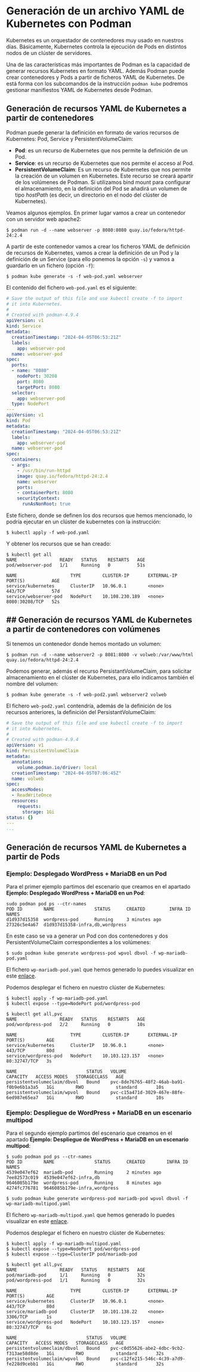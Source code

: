 # Generación de un archivo YAML de Kubernetes con Podman

Kubernetes es un orquestador de contenedores muy usado en nuestros días. Básicamente, Kubernetes controla la ejecución de Pods en distintos nodos de un clúster de servidores.

Una de las características más importantes de Podman es la capacidad de generar recursos Kubernetes en formato YAML. Además Podman puede crear contenedores y Pods a partir de ficheros YAML de Kubernetes. De está forma con los subcomandos de la instrucción `podman kube` podremos gestionar manifiestos YAML de Kubernetes desde Podman.

## Generación de recursos YAML de Kubernetes a partir de contenedores

Podman puede generar la definición en formato de varios recursos de Kubernetes: Pod, Service y PersistentVolumeClaim:

* **Pod**: es un recurso de Kubernetes que nos permite la definición de un Pod.
* **Service**: es un recurso de Kubernetes que nos permite el acceso al Pod.
* **PersistentVolumeClaim**: Es un recurso de Kubernetes que nos permite la creación de un volumen en Kubernetes. Este recurso se creará apartir de los volúmenes de Podman. Si utilizamos bind mount para configurar el almacenamiento, en la definición del Pod se añadirá un volumen de tipo *hostPath* (es decir, un directorio en el nodo del clúster de Kubernetes).

Veamos algunos ejemplos. En primer lugar vamos a crear un contenedor con un servidor web apache2:

```
$ podman run -d --name webserver -p 8080:8080 quay.io/fedora/httpd-24:2.4
```

A partir de este contenedor vamos a crear los ficheros YAML de definición de recursos de Kubernetes, vamos a crear la definición de un Pod y la definición de un Service (para ello ponemos la opción `-s`) y vamos a guardarlo en un fichero (opción `-f`):

```
$ podman kube generate -s -f web-pod.yaml webserver
```

El contenido del fichero `web-pod.yaml` es el siguiente:

```yaml
# Save the output of this file and use kubectl create -f to import
# it into Kubernetes.
#
# Created with podman-4.9.4
apiVersion: v1
kind: Service
metadata:
  creationTimestamp: "2024-04-05T06:53:21Z"
  labels:
    app: webserver-pod
  name: webserver-pod
spec:
  ports:
  - name: "8080"
    nodePort: 30208
    port: 8080
    targetPort: 8080
  selector:
    app: webserver-pod
  type: NodePort
---
apiVersion: v1
kind: Pod
metadata:
  creationTimestamp: "2024-04-05T06:53:21Z"
  labels:
    app: webserver-pod
  name: webserver-pod
spec:
  containers:
  - args:
    - /usr/bin/run-httpd
    image: quay.io/fedora/httpd-24:2.4
    name: webserver
    ports:
    - containerPort: 8080
    securityContext:
      runAsNonRoot: true
```

Este fichero, donde se definen los dos recursos que hemos mencionado, lo podría ejecutar en un clúster de kubernetes con la instrucción:

```
$ kubectl apply -f web-pod.yaml 
```

Y obtener los recursos que se han creado:

```
$ kubectl get all
NAME                READY   STATUS    RESTARTS   AGE
pod/webserver-pod   1/1     Running   0          51s

NAME                    TYPE        CLUSTER-IP       EXTERNAL-IP   PORT(S)          AGE
service/kubernetes      ClusterIP   10.96.0.1        <none>        443/TCP          57d
service/webserver-pod   NodePort    10.108.230.189   <none>        8080:30208/TCP   52s
```

## ## Generación de recursos YAML de Kubernetes a partir de contenedores con volúmenes

Si tenemos un contenedor donde hemos montado un volumen:

```
$ podman run -d --name webserver2 -p 8081:8080 -v volweb:/var/www/html quay.io/fedora/httpd-24:2.4
```

Podemos generar, además el recurso PersistantVolumeClaim, para solicitar almacenamiento en el clúster de Kubernetes, para ello indicamos también el nombre del volumen:

```
$ podman kube generate -s -f web-pod2.yaml webserver2 volweb
```

El fichero `web-pod2.yaml` contendría, además de la definición de los recursos anteriores, la definición del PersistantVolumeClaim:

```yaml
# Save the output of this file and use kubectl create -f to import
# it into Kubernetes.
#
# Created with podman-4.9.4
apiVersion: v1
kind: PersistentVolumeClaim
metadata:
  annotations:
    volume.podman.io/driver: local
  creationTimestamp: "2024-04-05T07:06:45Z"
  name: volweb
spec:
  accessModes:
  - ReadWriteOnce
  resources:
    requests:
      storage: 1Gi
status: {}
---
...
```

## Generación de recursos YAML de Kubernetes a partir de Pods

### Ejemplo: Desplegado WordPress + MariaDB en un Pod

Para el primer ejemplo partimos del escenario que creamos en el apartado **Ejemplo: Desplegado WordPress + MariaDB en un Pod**:

```
sudo podman pod ps --ctr-names
POD ID        NAME               STATUS      CREATED         INFRA ID      NAMES
d1d937d15358  wordpress-pod      Running     3 minutes ago   27326c5e4a67  d1d937d15358-infra,db,wordpress
```

En este caso se va a generar un Pod con dos contenedores y dos PersistentVolumeClaim correspondientes a los volúmenes:

```
$ sudo podman kube generate wordpress-pod wpvol dbvol -f wp-mariadb-pod.yaml
```

El fichero `wp-mariadb-pod.yaml` que hemos generado lo puedes visualizar en este [enlace](https://raw.githubusercontent.com/josedom24/ejemplos_curso_podman_ow/main/modulo5/wp-mariadb-pod.yaml).

Podemos desplegar el fichero en nuestro clúster de Kubernetes:

```
$ kubectl apply -f wp-mariadb-pod.yaml 
$ kubectl expose --type=NodePort pod/wordpress-pod

$ kubectl get all,pvc
NAME                READY   STATUS    RESTARTS   AGE
pod/wordpress-pod   2/2     Running   0          10s

NAME                    TYPE        CLUSTER-IP       EXTERNAL-IP   PORT(S)        AGE
service/kubernetes      ClusterIP   10.96.0.1        <none>        443/TCP        80d
service/wordpress-pod   NodePort    10.103.123.157   <none>        80:32747/TCP   3s

NAME                          STATUS   VOLUME                                     CAPACITY   ACCESS MODES   STORAGECLASS   AGE
persistentvolumeclaim/dbvol   Bound    pvc-8de76765-48f2-46ab-ba91-f0b9e6b1a3a5   1Gi        RWO            standard       10s
persistentvolumeclaim/wpvol   Bound    pvc-c15a471d-3029-467e-88fe-6ed987e65ea7   1Gi        RWO            standard       10s
```


### Ejemplo: Despliegue de WordPress + MariaDB en un escenario multipod


Para el segundo ejemplo partimos del escenario que creamos en el apartado **Ejemplo: Despliegue de WordPress + MariaDB en un escenario multipod**: 

```
$ sudo podman pod ps --ctr-names
POD ID        NAME               STATUS      CREATED        INFRA ID      NAMES
4539e047ef62  mariadb-pod        Running     2 minutes ago  7ee82573c019  4539e047ef62-infra,db
9646085b179e  wordpress-pod      Running     8 minutes ago  4274fc776781  9646085b179e-infra,wordpress
```


```
$ sudo podman kube generate wordpress-pod mariadb-pod wpvol dbvol -f wp-mariadb-multipod.yaml 
```

El fichero `wp-mariadb-multipod.yaml` que hemos generado lo puedes visualizar en este [enlace](https://raw.githubusercontent.com/josedom24/ejemplos_curso_podman_ow/main/modulo5/wp-mariadb-multipod.yaml).

Podemos desplegar el fichero en nuestro clúster de Kubernetes:

```
$ kubectl apply -f wp-mariadb-multipod.yaml 
$ kubectl expose --type=NodePort pod/wordpress-pod
$ kubectl expose --type=ClusterIP pod/mariadb-pod

$ kubectl get all,pvc
NAME                READY   STATUS    RESTARTS   AGE
pod/mariadb-pod     1/1     Running   0          32s
pod/wordpress-pod   1/1     Running   0          32s

NAME                    TYPE        CLUSTER-IP       EXTERNAL-IP   PORT(S)        AGE
service/kubernetes      ClusterIP   10.96.0.1        <none>        443/TCP        80d
service/mariadb-pod     ClusterIP   10.101.138.22    <none>        3306/TCP       1s
service/wordpress-pod   NodePort    10.103.123.157   <none>        80:32747/TCP   6s

NAME                          STATUS   VOLUME                                     CAPACITY   ACCESS MODES   STORAGECLASS   AGE
persistentvolumeclaim/dbvol   Bound    pvc-c0d55626-abe2-4dbc-9cb2-f313ae58d8de   1Gi        RWO            standard       32s
persistentvolumeclaim/wpvol   Bound    pvc-c12fe215-546c-4c39-a7d9-fe228d9cebb1   1Gi        RWO            standard       32s
```
